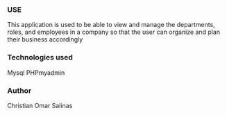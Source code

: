 ### USE
This application is used to be able to view and manage the departments, roles, and employees in a company
so that the user can organize and plan their business accordingly 

### Technologies used 
Mysql
PHPmyadmin

### Author 
Christian Omar Salinas